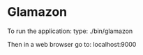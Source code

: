 Glamazon
=====================================

To run the application:
type: ./bin/glamazon

Then in a web browser go to:
localhost:9000
